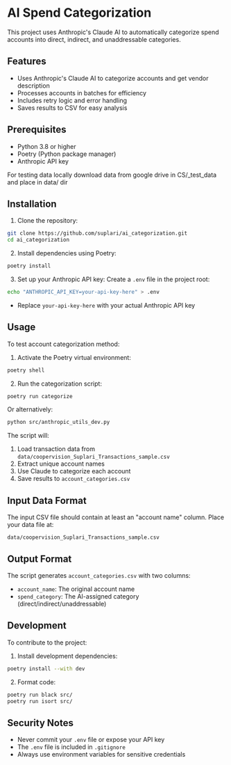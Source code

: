 # AI Spend Categorization

This project uses Anthropic's Claude AI to automatically categorize spend accounts into direct, indirect, and unaddressable categories.

## Features

- Uses Anthropic's Claude AI to categorize accounts and get vendor description
- Processes accounts in batches for efficiency
- Includes retry logic and error handling
- Saves results to CSV for easy analysis

## Prerequisites

- Python 3.8 or higher
- Poetry (Python package manager)
- Anthropic API key

For testing data locally download data from google drive in CS/_test_data and place in data/ dir

## Installation

1. Clone the repository:
```bash
git clone https://github.com/suplari/ai_categorization.git
cd ai_categorization
```

2. Install dependencies using Poetry:
```bash
poetry install
```

3. Set up your Anthropic API key:
Create a `.env` file in the project root:
```bash
echo "ANTHROPIC_API_KEY=your-api-key-here" > .env
```
- Replace `your-api-key-here` with your actual Anthropic API key

## Usage

To test account categorization method:
1. Activate the Poetry virtual environment:
```bash
poetry shell
```

2. Run the categorization script:
```bash
poetry run categorize
```

Or alternatively:
```bash
python src/anthropic_utils_dev.py
```

The script will:
1. Load transaction data from `data/coopervision_Suplari_Transactions_sample.csv`
2. Extract unique account names
3. Use Claude to categorize each account
4. Save results to `account_categories.csv`

## Input Data Format

The input CSV file should contain at least an "account name" column. Place your data file at:
```
data/coopervision_Suplari_Transactions_sample.csv
```

## Output Format

The script generates `account_categories.csv` with two columns:
- `account_name`: The original account name
- `spend_category`: The AI-assigned category (direct/indirect/unaddressable)

## Development

To contribute to the project:

1. Install development dependencies:
```bash
poetry install --with dev
```

2. Format code:
```bash
poetry run black src/
poetry run isort src/
```

## Security Notes

- Never commit your `.env` file or expose your API key
- The `.env` file is included in `.gitignore`
- Always use environment variables for sensitive credentials

